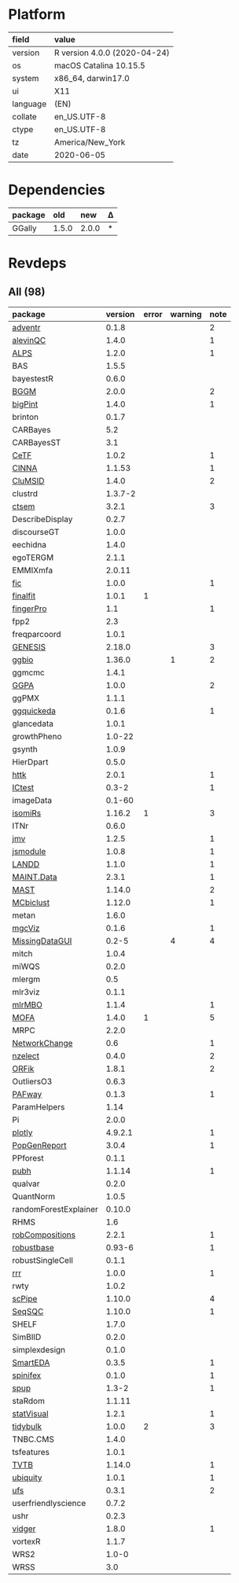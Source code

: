 # Platform

|field    |value                        |
|:--------|:----------------------------|
|version  |R version 4.0.0 (2020-04-24) |
|os       |macOS Catalina 10.15.5       |
|system   |x86_64, darwin17.0           |
|ui       |X11                          |
|language |(EN)                         |
|collate  |en_US.UTF-8                  |
|ctype    |en_US.UTF-8                  |
|tz       |America/New_York             |
|date     |2020-06-05                   |

# Dependencies

|package |old   |new   |Δ  |
|:-------|:-----|:-----|:--|
|GGally  |1.5.0 |2.0.0 |*  |

# Revdeps

## All (98)

|package                                        |version |error |warning |note |
|:----------------------------------------------|:-------|:-----|:-------|:----|
|[adventr](problems.md#adventr)                 |0.1.8   |      |        |2    |
|[alevinQC](problems.md#alevinqc)               |1.4.0   |      |        |1    |
|[ALPS](problems.md#alps)                       |1.2.0   |      |        |1    |
|BAS                                            |1.5.5   |      |        |     |
|bayestestR                                     |0.6.0   |      |        |     |
|[BGGM](problems.md#bggm)                       |2.0.0   |      |        |2    |
|[bigPint](problems.md#bigpint)                 |1.4.0   |      |        |1    |
|brinton                                        |0.1.7   |      |        |     |
|CARBayes                                       |5.2     |      |        |     |
|CARBayesST                                     |3.1     |      |        |     |
|[CeTF](problems.md#cetf)                       |1.0.2   |      |        |1    |
|[CINNA](problems.md#cinna)                     |1.1.53  |      |        |1    |
|[CluMSID](problems.md#clumsid)                 |1.4.0   |      |        |2    |
|clustrd                                        |1.3.7-2 |      |        |     |
|[ctsem](problems.md#ctsem)                     |3.2.1   |      |        |3    |
|DescribeDisplay                                |0.2.7   |      |        |     |
|discourseGT                                    |1.0.0   |      |        |     |
|eechidna                                       |1.4.0   |      |        |     |
|egoTERGM                                       |2.1.1   |      |        |     |
|EMMIXmfa                                       |2.0.11  |      |        |     |
|[fic](problems.md#fic)                         |1.0.0   |      |        |1    |
|[finalfit](problems.md#finalfit)               |1.0.1   |1     |        |     |
|[fingerPro](problems.md#fingerpro)             |1.1     |      |        |1    |
|fpp2                                           |2.3     |      |        |     |
|freqparcoord                                   |1.0.1   |      |        |     |
|[GENESIS](problems.md#genesis)                 |2.18.0  |      |        |3    |
|[ggbio](problems.md#ggbio)                     |1.36.0  |      |1       |2    |
|ggmcmc                                         |1.4.1   |      |        |     |
|[GGPA](problems.md#ggpa)                       |1.0.0   |      |        |2    |
|ggPMX                                          |1.1.1   |      |        |     |
|[ggquickeda](problems.md#ggquickeda)           |0.1.6   |      |        |1    |
|glancedata                                     |1.0.1   |      |        |     |
|growthPheno                                    |1.0-22  |      |        |     |
|gsynth                                         |1.0.9   |      |        |     |
|HierDpart                                      |0.5.0   |      |        |     |
|[httk](problems.md#httk)                       |2.0.1   |      |        |1    |
|[ICtest](problems.md#ictest)                   |0.3-2   |      |        |1    |
|imageData                                      |0.1-60  |      |        |     |
|[isomiRs](problems.md#isomirs)                 |1.16.2  |1     |        |3    |
|ITNr                                           |0.6.0   |      |        |     |
|[jmv](problems.md#jmv)                         |1.2.5   |      |        |1    |
|[jsmodule](problems.md#jsmodule)               |1.0.8   |      |        |1    |
|[LANDD](problems.md#landd)                     |1.1.0   |      |        |1    |
|[MAINT.Data](problems.md#maintdata)            |2.3.1   |      |        |1    |
|[MAST](problems.md#mast)                       |1.14.0  |      |        |2    |
|[MCbiclust](problems.md#mcbiclust)             |1.12.0  |      |        |1    |
|metan                                          |1.6.0   |      |        |     |
|[mgcViz](problems.md#mgcviz)                   |0.1.6   |      |        |1    |
|[MissingDataGUI](problems.md#missingdatagui)   |0.2-5   |      |4       |4    |
|mitch                                          |1.0.4   |      |        |     |
|miWQS                                          |0.2.0   |      |        |     |
|mlergm                                         |0.5     |      |        |     |
|mlr3viz                                        |0.1.1   |      |        |     |
|[mlrMBO](problems.md#mlrmbo)                   |1.1.4   |      |        |1    |
|[MOFA](problems.md#mofa)                       |1.4.0   |1     |        |5    |
|MRPC                                           |2.2.0   |      |        |     |
|[NetworkChange](problems.md#networkchange)     |0.6     |      |        |1    |
|[nzelect](problems.md#nzelect)                 |0.4.0   |      |        |2    |
|[ORFik](problems.md#orfik)                     |1.8.1   |      |        |2    |
|OutliersO3                                     |0.6.3   |      |        |     |
|[PAFway](problems.md#pafway)                   |0.1.3   |      |        |1    |
|ParamHelpers                                   |1.14    |      |        |     |
|Pi                                             |2.0.0   |      |        |     |
|[plotly](problems.md#plotly)                   |4.9.2.1 |      |        |1    |
|[PopGenReport](problems.md#popgenreport)       |3.0.4   |      |        |1    |
|PPforest                                       |0.1.1   |      |        |     |
|[pubh](problems.md#pubh)                       |1.1.14  |      |        |1    |
|qualvar                                        |0.2.0   |      |        |     |
|QuantNorm                                      |1.0.5   |      |        |     |
|randomForestExplainer                          |0.10.0  |      |        |     |
|RHMS                                           |1.6     |      |        |     |
|[robCompositions](problems.md#robcompositions) |2.2.1   |      |        |1    |
|[robustbase](problems.md#robustbase)           |0.93-6  |      |        |1    |
|robustSingleCell                               |0.1.1   |      |        |     |
|[rrr](problems.md#rrr)                         |1.0.0   |      |        |1    |
|rwty                                           |1.0.2   |      |        |     |
|[scPipe](problems.md#scpipe)                   |1.10.0  |      |        |4    |
|[SeqSQC](problems.md#seqsqc)                   |1.10.0  |      |        |1    |
|SHELF                                          |1.7.0   |      |        |     |
|SimBIID                                        |0.2.0   |      |        |     |
|simplexdesign                                  |0.1.0   |      |        |     |
|[SmartEDA](problems.md#smarteda)               |0.3.5   |      |        |1    |
|[spinifex](problems.md#spinifex)               |0.1.0   |      |        |1    |
|[spup](problems.md#spup)                       |1.3-2   |      |        |1    |
|staRdom                                        |1.1.11  |      |        |     |
|[statVisual](problems.md#statvisual)           |1.2.1   |      |        |1    |
|[tidybulk](problems.md#tidybulk)               |1.0.0   |2     |        |3    |
|TNBC.CMS                                       |1.4.0   |      |        |     |
|tsfeatures                                     |1.0.1   |      |        |     |
|[TVTB](problems.md#tvtb)                       |1.14.0  |      |        |1    |
|[ubiquity](problems.md#ubiquity)               |1.0.1   |      |        |1    |
|[ufs](problems.md#ufs)                         |0.3.1   |      |        |2    |
|userfriendlyscience                            |0.7.2   |      |        |     |
|ushr                                           |0.2.3   |      |        |     |
|[vidger](problems.md#vidger)                   |1.8.0   |      |        |1    |
|vortexR                                        |1.1.7   |      |        |     |
|WRS2                                           |1.0-0   |      |        |     |
|WRSS                                           |3.0     |      |        |     |


